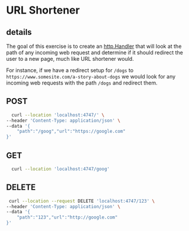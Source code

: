 # URL Shortener

## details

The goal of this exercise is to create an [http.Handler](https://golang.org/pkg/net/http/#Handler) that will look at the path of any incoming web request and determine if it should redirect the user to a new page, much like URL shortener would.

For instance, if we have a redirect setup for `/dogs` to `https://www.somesite.com/a-story-about-dogs` we would look for any incoming web requests with the path `/dogs` and redirect them.

## POST

```bash
  curl --location 'localhost:4747/' \
--header 'Content-Type: application/json' \
--data '{
    "path":"/goog","url":"https://google.com"
}'
```

## GET

```bash
  curl --location 'localhost:4747/goog'
```

## DELETE

```bash
 curl --location --request DELETE 'localhost:4747/123' \
--header 'Content-Type: application/json' \
--data '{
    "path":"123","url":"http://google.com"
}'
```
